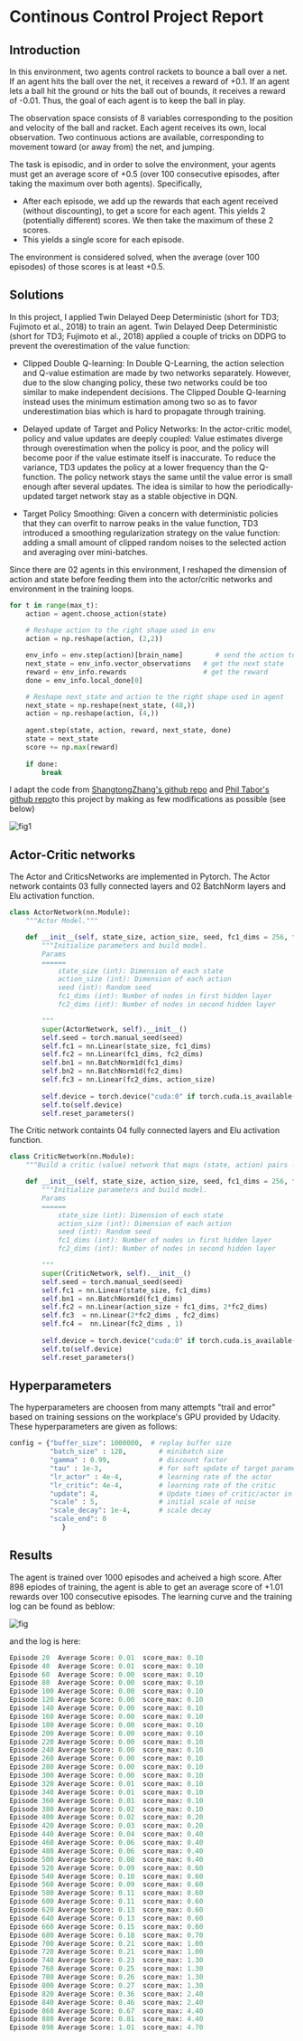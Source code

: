 # Continous Control Project Report

## Introduction

In this environment, two agents control rackets to bounce a ball over a net. If an agent hits the ball over the net, it receives a reward of +0.1. If an agent lets a ball hit the ground or hits the ball out of bounds, it receives a reward of -0.01. Thus, the goal of each agent is to keep the ball in play.

The observation space consists of 8 variables corresponding to the position and velocity of the ball and racket. Each agent receives its own, local observation. Two continuous actions are available, corresponding to movement toward (or away from) the net, and jumping.

The task is episodic, and in order to solve the environment, your agents must get an average score of +0.5 (over 100 consecutive episodes, after taking the maximum over both agents). Specifically,

* After each episode, we add up the rewards that each agent received (without discounting), to get a score for each agent. This yields 2 (potentially different) scores. We then take the maximum of these 2 scores.
* This yields a single score for each episode.

The environment is considered solved, when the average (over 100 episodes) of those scores is at least +0.5.



## Solutions
In this project, I applied Twin Delayed Deep Deterministic (short for TD3; Fujimoto et al., 2018) to train an agent. Twin Delayed Deep Deterministic (short for TD3; Fujimoto et al., 2018) applied a couple of tricks on DDPG to prevent the overestimation of the value function:

* Clipped Double Q-learning: In Double Q-Learning, the action selection and Q-value estimation are made by two networks separately. However, due to the slow changing policy, these two networks could be too similar to make independent decisions. The Clipped Double Q-learning instead uses the minimum estimation among two so as to favor underestimation bias which is hard to propagate through training.

* Delayed update of Target and Policy Networks: In the actor-critic model, policy and value updates are deeply coupled: Value estimates diverge through overestimation when the policy is poor, and the policy will become poor if the value estimate itself is inaccurate. To reduce the variance, TD3 updates the policy at a lower frequency than the Q-function. The policy network stays the same until the value error is small enough after several updates. The idea is similar to how the periodically-updated target network stay as a stable objective in DQN.

* Target Policy Smoothing: Given a concern with deterministic policies that they can overfit to narrow peaks in the value function, TD3 introduced a smoothing regularization strategy on the value function: adding a small amount of clipped random noises to the selected action and averaging over mini-batches.



Since there are 02 agents in this environment, I reshaped the dimension of action and state before feeding them into the actor/critic networks and environment in the training loops.

```python
for t in range(max_t):
	action = agent.choose_action(state)
	
	# Reshape action to the right shape used in env
	action = np.reshape(action, (2,2))

	env_info = env.step(action)[brain_name]        # send the action to the environment
	next_state = env_info.vector_observations   # get the next state
	reward = env_info.rewards                   # get the reward
	done = env_info.local_done[0]

	# Reshape next_state and action to the right shape used in agent
	next_state = np.reshape(next_state, (48,))
	action = np.reshape(action, (4,))
	
	agent.step(state, action, reward, next_state, done)
	state = next_state
	score += np.max(reward)
	
	if done:
		break

```

I adapt the code from [ShangtongZhang's github repo](https://github.com/ShangtongZhang/reinforcement-learning-an-introduction) and [Phil Tabor's github repo](https://github.com/philtabor/Actor-Critic-Methods-Paper-To-Code)to this project by making as few modifications as possible (see below)

![fig1](./TD3.png "TD3")

## Actor-Critic networks

The Actor and CriticsNetworks are implemented in Pytorch. The Actor network containts 03 fully connected layers and 02 BatchNorm layers and Elu activation function. 

```python
class ActorNetwork(nn.Module):
    """Actor Model."""

    def __init__(self, state_size, action_size, seed, fc1_dims = 256, fc2_dims = 128):
        """Initialize parameters and build model.
        Params
        ======
            state_size (int): Dimension of each state
            action_size (int): Dimension of each action
            seed (int): Random seed
            fc1_dims (int): Number of nodes in first hidden layer
            fc2_dims (int): Number of nodes in second hidden layer

        """
        super(ActorNetwork, self).__init__()
        self.seed = torch.manual_seed(seed)
        self.fc1 = nn.Linear(state_size, fc1_dims)
        self.fc2 = nn.Linear(fc1_dims, fc2_dims)
        self.bn1 = nn.BatchNorm1d(fc1_dims)
        self.bn2 = nn.BatchNorm1d(fc2_dims)
        self.fc3 = nn.Linear(fc2_dims, action_size)        
         
        self.device = torch.device("cuda:0" if torch.cuda.is_available() else "cpu")
        self.to(self.device)
        self.reset_parameters()
```

The Critic network containts 04 fully connected layers and Elu activation function.

```python
class CriticNetwork(nn.Module):
    """Build a critic (value) network that maps (state, action) pairs -> Q-values."""

    def __init__(self, state_size, action_size, seed, fc1_dims = 256, fc2_dims = 128):
        """Initialize parameters and build model.
        Params
        ======
            state_size (int): Dimension of each state
            action_size (int): Dimension of each action
            seed (int): Random seed
            fc1_dims (int): Number of nodes in first hidden layer
            fc2_dims (int): Number of nodes in second hidden layer

        """
        super(CriticNetwork, self).__init__()
        self.seed = torch.manual_seed(seed)
        self.fc1 = nn.Linear(state_size, fc1_dims)
        self.bn1 = nn.BatchNorm1d(fc1_dims)
        self.fc2 = nn.Linear(action_size + fc1_dims, 2*fc2_dims)
        self.fc3  = nn.Linear(2*fc2_dims , fc2_dims)  
        self.fc4 =  nn.Linear(fc2_dims , 1)
              
        self.device = torch.device("cuda:0" if torch.cuda.is_available() else "cpu")
        self.to(self.device)        
        self.reset_parameters()
```

## Hyperparameters

The hyperparameters are choosen from many attempts "trail and error" based on training sessions on the workplace's GPU provided by Udacity. These hyperparameters are given as follows:

```python
config = {"buffer_size": 1000000,  # replay buffer size
          "batch_size" : 128,        # minibatch size
          "gamma" : 0.99,            # discount factor
          "tau" : 1e-3,              # for soft update of target parameters
          "lr_actor" : 4e-4,         # learning rate of the actor 
          "lr_critic": 4e-4,         # learning rate of the critic
          "update": 4,               # Update times of critic/actor in each trajectory
          "scale" : 5,               # initial scale of noise
          "scale_decay": 1e-4,       # scale decay
          "scale_end": 0
             }

```

## Results
The agent is trained over 1000 episodes and acheived a high score. After 898 epiodes of training, the agent is able to get an average score of +1.01 rewards over 100 consecutive episodes. The learning curve and the training log can be found as beblow:

![fig](./fig.png "learning Curve")

and the log is here: 

```python
Episode 20	Average Score: 0.01	 score_max: 0.10
Episode 40	Average Score: 0.01	 score_max: 0.10
Episode 60	Average Score: 0.00	 score_max: 0.10
Episode 80	Average Score: 0.00	 score_max: 0.10
Episode 100	Average Score: 0.00	 score_max: 0.10
Episode 120	Average Score: 0.00	 score_max: 0.10
Episode 140	Average Score: 0.00	 score_max: 0.10
Episode 160	Average Score: 0.00	 score_max: 0.10
Episode 180	Average Score: 0.00	 score_max: 0.10
Episode 200	Average Score: 0.00	 score_max: 0.10
Episode 220	Average Score: 0.00	 score_max: 0.10
Episode 240	Average Score: 0.00	 score_max: 0.10
Episode 260	Average Score: 0.00	 score_max: 0.10
Episode 280	Average Score: 0.00	 score_max: 0.10
Episode 300	Average Score: 0.00	 score_max: 0.10
Episode 320	Average Score: 0.01	 score_max: 0.10
Episode 340	Average Score: 0.01	 score_max: 0.10
Episode 360	Average Score: 0.01	 score_max: 0.10
Episode 380	Average Score: 0.02	 score_max: 0.10
Episode 400	Average Score: 0.02	 score_max: 0.20
Episode 420	Average Score: 0.03	 score_max: 0.20
Episode 440	Average Score: 0.04	 score_max: 0.40
Episode 460	Average Score: 0.06	 score_max: 0.40
Episode 480	Average Score: 0.06	 score_max: 0.40
Episode 500	Average Score: 0.08	 score_max: 0.40
Episode 520	Average Score: 0.09	 score_max: 0.60
Episode 540	Average Score: 0.10	 score_max: 0.60
Episode 560	Average Score: 0.09	 score_max: 0.60
Episode 580	Average Score: 0.11	 score_max: 0.60
Episode 600	Average Score: 0.11	 score_max: 0.60
Episode 620	Average Score: 0.13	 score_max: 0.60
Episode 640	Average Score: 0.13	 score_max: 0.60
Episode 660	Average Score: 0.15	 score_max: 0.60
Episode 680	Average Score: 0.18	 score_max: 0.70
Episode 700	Average Score: 0.21	 score_max: 1.00
Episode 720	Average Score: 0.21	 score_max: 1.00
Episode 740	Average Score: 0.23	 score_max: 1.30
Episode 760	Average Score: 0.25	 score_max: 1.30
Episode 780	Average Score: 0.26	 score_max: 1.30
Episode 800	Average Score: 0.27	 score_max: 1.30
Episode 820	Average Score: 0.36	 score_max: 2.40
Episode 840	Average Score: 0.46	 score_max: 2.40
Episode 860	Average Score: 0.67	 score_max: 4.40
Episode 880	Average Score: 0.81	 score_max: 4.40
Episode 898	Average Score: 1.01	 score_max: 4.70
```

